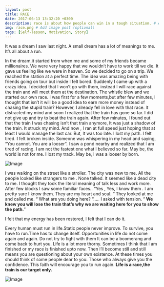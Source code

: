 ```yaml
---
layout: post
title: RACE
date: 2017-06-13 13:32:20 +0300
description: race is about how people can win in a tough situation. # Add post description (optional)
img: race.png # Add image post (optional)
tags: [Self-lesson, Motivation, Story]
---
```


It was a dream I saw last night. A small dream has a lot of meanings to me. It’s all about a run.

In the dream,it started from when me and some of my friends became millionaires. We were very happy that we wouldn’t have to work till we die. It gave us feeling like we were in heaven. So we decided to go on a trip. We reached the station at a perfect time. The idea was amazing being with friends going on tour but inside I felt bored. Suddenly I came up with a crazy idea. I decided that I won’t go with them, instead I will race against the train and will meet them at the destination. The whistle blew and we started our own race. I was first for a few moments,but after few minutes, I thought that isn’t it will be a good idea to earn more money instead of chasing the stupid train? However, I already fell in love with that race. It distracted my mind and soon I realized that the train has gone so far. I did not give up and try to beat the train again. After few minutes, I found out that the train I was chasing isn’t that train anymore, It was just a shadow of the train. It struck my mind. And now , I ran at full speed just hoping that at least I would manage the last car. But, It was too late. I lost my path. I felt tired. I felt broken inside. Someone was whispering in my head and saying, “You cannot. You are a looser”. I saw a pond nearby and realized that I am tired of racing. I am not the fastest one what I believed so far. May be, the world is not for me. I lost my track. May be, I was a looser by born.

![Image](https://cdn-images-1.medium.com/max/800/1*QbmainMWZTYZxzE-wESffA.jpeg)

I was walking on the street like a stroller. The city was new to me. All the people looked like strangers to me . None talked. It seemed like a dead city to me. I thought they took the literal meaning of talk less and work more.
After few blocks I saw some familiar faces.. “Yes , Yes, I know them . I am pretty sure I know them. They are my heart and soul. “ They looked at me and called me. “ What are you doing here? “….. I asked with tension. “ **We knew you will lose the train that’s why we are waiting here for you to show the path.**”

I felt that my energy has been restored, I felt that I can do it.

Every human must run in life.Static people never improve. To survive, you have to run.Time has to change itself. Opportunities in life do not come again and again. Do not try to fight with them It can be a boomerang and come back to hurt you. Life is a lot more thorny. Sometimes I think that I am finished or my race is finished upto now. Then I’ll become still and still means you are questioning about your own existence. At these times you should think of some people dear to you. Those who always give you the confidence. This faith will encourage you to run again. **Life is a race,the train is our target only.**

![Image](https://cdn-images-1.medium.com/max/800/1*8BS2Up7rizoETRgyNDNTPw.jpeg)
